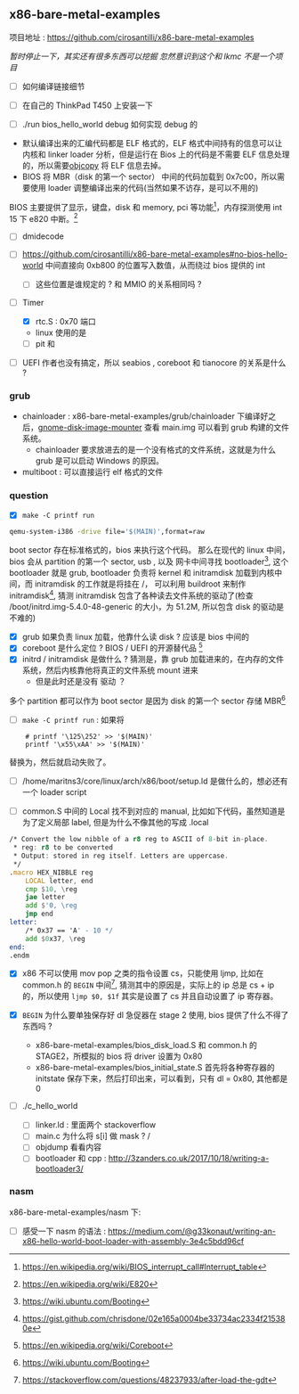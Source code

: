 ## x86-bare-metal-examples

项目地址 : https://github.com/cirosantilli/x86-bare-metal-examples

*暂时停止一下，其实还有很多东西可以挖掘*
*忽然意识到这个和 lkmc 不是一个项目*

- [ ] 如何编译链接细节
- [ ] 在自己的 ThinkPad T450 上安装一下
- [ ] ./run bios_hello_world debug 如何实现 debug 的


- 默认编译出来的汇编代码都是 ELF 格式的，ELF 格式中间持有的信息可以让内核和 linker loader 分析，但是运行在 Bios 上的代码是不需要 ELF 信息处理的，所以需要[objcopy](https://stackoverflow.com/questions/19944441/make-executable-binary-file-from-elf-using-gnu-objcopy) 将 ELF 信息去掉。
- BIOS 将 MBR（disk 的第一个 sector） 中间的代码加载到 0x7c00，所以需要使用 loader 调整编译出来的代码(当然如果不访存，是可以不用的)

BIOS 主要提供了显示，键盘，disk 和 memory, pci 等功能[^6]，内存探测使用 int 15 下 e820 中断。[^7]

- [ ] dmidecode

- [ ] https://github.com/cirosantilli/x86-bare-metal-examples#no-bios-hello-world 中间直接向 0xb800 的位置写入数值，从而绕过 bios 提供的 int
  - [ ] 这些位置是谁规定的 ? 和 MMIO 的关系相同吗 ?


- [ ] Timer
  - [x] rtc.S : 0x70 端口
  - linux 使用的是
  - [ ] pit 和 

- [ ] UEFI 作者也没有搞定，所以 seabios , coreboot 和 tianocore 的关系是什么 ?

### grub
- chainloader : x86-bare-metal-examples/grub/chainloader 下编译好之后，[gnome-disk-image-mounter](https://askubuntu.com/questions/69363/mount-single-partition-from-image-of-entire-disk-device/673257#673257) 查看 main.img 可以看到 grub 构建的文件系统。
  - chainloader 要求放进去的是一个没有格式的文件系统，这就是为什么 grub 是可以启动 Windows 的原因。
- multiboot : 可以直接运行 elf 格式的文件

### question
- [x]  `make -C printf run`
```sh
qemu-system-i386 -drive file='$(MAIN)',format=raw
```
boot sector 存在标准格式的，bios 来执行这个代码。
那么在现代的 linux 中间，bios 会从 partition 的第一个 sector, usb , 以及 网卡中间寻找 bootloader[^1],
这个 bootloader 就是 grub, bootloader 负责将 kernel 和 initramdisk 加载到内核中间，而 initramdisk 的工作就是将挂在 /，
可以利用 buildroot 来制作 initramdisk[^2], 猜测 initramdisk 包含了各种读去文件系统的驱动了(检查 /boot/initrd.img-5.4.0-48-generic 的大小，为 51.2M, 所以包含 disk 的驱动是不难的)

- [x] grub 如果负责 linux 加载，他靠什么读 disk ? 应该是 bios 中间的
- [x] coreboot 是什么定位 ? BIOS / UEFI 的开源替代品 [^3]
- [x] initrd / initramdisk 是做什么 ? 猜测是，靠 grub 加载进来的，在内存的文件系统，然后内核靠他将真正的文件系统 mount 进来
    - 但是此时还是没有 驱动 ？

多个 partition 都可以作为 boot sector 是因为 disk 的第一个 sector 存储 MBR[^1] 


- [ ] `make -C printf run` : 如果将 
```
	# printf '\125\252' >> '$(MAIN)'
	printf '\x55\xAA' >> '$(MAIN)'
```
替换为，然后就启动失败了。

- [ ] /home/maritns3/core/linux/arch/x86/boot/setup.ld 是做什么的，想必还有一个 loader script

- [ ] common.S 中间的 Local 找不到对应的 manual, 比如如下代码，虽然知道是为了定义局部 label, 但是为什么不像其他的写成 .local
```asm
/* Convert the low nibble of a r8 reg to ASCII of 8-bit in-place.
 * reg: r8 to be converted
 * Output: stored in reg itself. Letters are uppercase.
 */
.macro HEX_NIBBLE reg
    LOCAL letter, end
    cmp $10, \reg
    jae letter
    add $'0, \reg
    jmp end
letter:
    /* 0x37 == 'A' - 10 */
    add $0x37, \reg
end:
.endm
```
- [x] x86 不可以使用 mov pop 之类的指令设置 cs，只能使用 ljmp, 比如在 common.h 的 `BEGIN` 中间[^5], 猜测其中的原因是，实际上的 ip 总是 cs + ip 的，所以使用 `ljmp $0, $1f` 其实是设置了 cs 并且自动设置了 ip 寄存器。

- [x] `BEGIN` 为什么要单独保存好 dl 急促器在 stage 2 使用, bios 提供了什么不得了东西吗 ?
  - x86-bare-metal-examples/bios_disk_load.S 和  common.h 的 STAGE2，所模拟的 bios 将 driver 设置为 0x80
  - x86-bare-metal-examples/bios_initial_state.S 首先将各种寄存器的 initstate 保存下来，然后打印出来，可以看到，只有 dl = 0x80, 其他都是 0

- [ ] ./c_hello_world
  - [ ] linker.ld  : 里面两个 stackoverflow
  - [ ] main.c 为什么将 s[i] 做 mask ? / 
  - [ ] objdump 看看内容
  - [ ] bootloader 和 cpp :  http://3zanders.co.uk/2017/10/18/writing-a-bootloader3/

###  nasm
x86-bare-metal-examples/nasm 下:
- [ ] 感受一下 nasm 的语法 : https://medium.com/@g33konaut/writing-an-x86-hello-world-boot-loader-with-assembly-3e4c5bdd96cf




[^1]: https://wiki.ubuntu.com/Booting
[^2]: https://gist.github.com/chrisdone/02e165a0004be33734ac2334f215380e
[^3]: https://en.wikipedia.org/wiki/Coreboot
[^4]: https://www.glamenv-septzen.net/en/view/6
[^5]: https://stackoverflow.com/questions/48237933/after-load-the-gdt
[^6]: https://en.wikipedia.org/wiki/BIOS_interrupt_call#Interrupt_table
[^7]: https://en.wikipedia.org/wiki/E820
